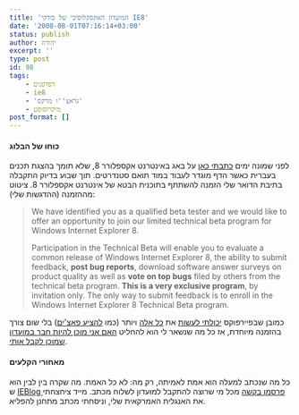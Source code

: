 ```yaml
---
title: 'המועדון האקסקלוסיבי של בודקי IE8'
date: '2008-08-01T07:16:14+03:00'
status: publish
author: יהודה
excerpt: ''
type: post
id: 98
tags:
    - דפדפנים
    - ie8
    - 'גראצ''ו מרקס'
    - מיקרוסופט
post_format: []
---
```

#### כוחו של הבלוג

לפני שמונה ימים [כתבתי כאן](http://yehudab.com/blog/2008/07/direction-rtl-ie8-beta-1/) על באג באינטרנט אקספלורר 8, שלא תומך בהצגת תכנים בעברית כאשר הדף מוגדר לעבוד במוד תואם סטנדרטים. תוך שבוע בדיוק התקבלה בתיבת הדואר שלי הזמנה להשתתף בתוכנית הבטא של אינטרנט אקספלורר 8. ציטוט מההזמנה (ההדגשות שלי):

> We have identified you as a qualified beta tester and we would like to offer an opportunity to join our limited technical beta program for Windows Internet Explorer 8.
>
> Participation in the Technical Beta will enable you to evaluate a common release of Windows Internet Explorer 8, the ability to submit feedback, **post bug reports**, download software answer surveys on product quality as well as **vote on top bugs** filed by others from the technical beta program. **This is a very exclusive program**, by invitation only. The only way to submit feedback is to enroll in the Windows Internet Explorer 8 Technical Beta program.

כמובן שבפיירפוקס [יכולתי לעשות](https://bugzilla.mozilla.org/show_bug.cgi?id=423954) את [כל אלה](https://bugzilla.mozilla.org/votes.cgi?action=show_bug&bug_id=364536) ויותר (כמו [להציע פאצ'ים](https://bugzilla.mozilla.org/show_bug.cgi?id=434360)) בלי שום צורך בהזמנה מיוחדת, אז כל מה שנשאר לי הוא להחליט [האם אני מוכן להיות חבר במועדון שמוכן לקבל אותי](http://www.whatquote.com/quotes/Groucho-Marx/888-I-refuse-to-join-any.htm).

#### מאחורי הקלעים

כל מה שנכתב למעלה הוא אמת לאמיתה, רק מה: לא כל האמת. מה שקרה בין לבין הוא ש [IEBlog פרסמו בקשה](http://blogs.msdn.com/ie/archive/2008/07/30/wanted-ie8-beta-testers.aspx) מכל מי שרוצה להתקבל למועדון לשלוח מכתב. מייד ציחצחתי את האנגלית האמרקאית שלי, וניסחתי מכתב מתחנן להפליא.

